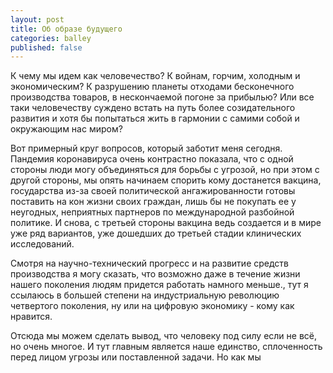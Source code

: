 ```yaml
---
layout: post
title: Об образе будущего
categories: balley
published: false
---
```

К чему мы идем как человечество? К войнам, горчим, холодным и экономическим? К разрушению планеты отходами бесконечного производства товаров, в нескончаемой погоне за прибылью? Или все таки человечеству суждено встать на путь более созидательного развития и хотя бы попытаться жить в гармонии с самими собой и окружающим нас миром?

Вот примерный круг вопросов, который заботит меня сегодня. Пандемия коронавируса очень контрастно показала, что с одной стороны люди могу объединяться для борьбы с угрозой, но при этом с другой стороны, мы опять начинаем спорить кому достанется вакцина, государства из-за своей политической ангажированности готовы поставить на кон жизни своих граждан, лишь бы не покупать ее у неугодных, неприятных партнеров по международной разбойной политике. И снова, с третьей стороны вакцина ведь создается и в мире уже ряд вариантов, уже дошедших до третьей стадии клинических исследований.



Смотря на научно-технический прогресс и на развитие средств производства я могу сказать, что возможно даже в течение жизни нашего поколения людям придется работать намного меньше., тут я ссылаюсь в большей степени на индустриальную революцию четвертого поколения, ну или на цифровую экономику - кому как нравится.






Отсюда мы можем сделать вывод, что человеку под силу если не всё, но очень многое. И тут главным является наше единство, сплоченность перед лицом угрозы или поставленной задачи. Но как мы 
